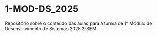 # 1-MOD-DS_2025
Repositório sobre o conteúdo das aulas para a turma de 1° Módulo de Desenvolvimento de Sistemas 2025 2°SEM
